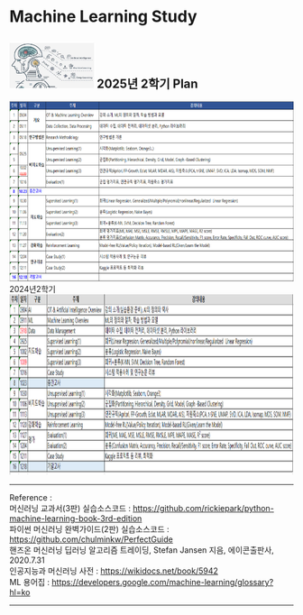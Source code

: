 # Machine Learning Study

## <img width ='150' height = '80' src = 'https://github.com/YangGuiBee/ML/blob/main/TextBook-01/images/CI.png'> 2025년 2학기 Plan 
<img width ='900' height = '320' src = 'https://github.com/YangGuiBee/ML/blob/main/TextBook-01/images/2025plan_2.png'>
<br>
2024년2학기<br>
<img width ='900' height = '320' src = 'https://github.com/YangGuiBee/ML/blob/main/TextBook-01/images/2024plan.png'>

---

Reference :<br>
머신러닝 교과서(3판) 실습소스코드 : https://github.com/rickiepark/python-machine-learning-book-3rd-edition<br>
파이썬 머신러닝 완벽가이드(2판) 실습소스코드 : https://github.com/chulminkw/PerfectGuide<br>
핸즈온 머신러닝 딥러닝 알고리즘 트레이딩, Stefan Jansen 지음, 에이콘출판사, 2020.7.31<br>
인공지능과 머신러닝 사전 : https://wikidocs.net/book/5942<br>
ML 용어집 : https://developers.google.com/machine-learning/glossary?hl=ko

---
